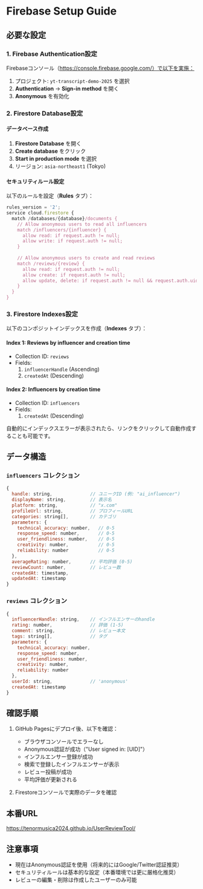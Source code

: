 # Firebase Setup Guide

## 必要な設定

### 1. Firebase Authentication設定

Firebaseコンソール（https://console.firebase.google.com/）で以下を実施：

1. プロジェクト: `yt-transcript-demo-2025` を選択
2. **Authentication** → **Sign-in method** を開く
3. **Anonymous** を有効化

### 2. Firestore Database設定

#### データベース作成
1. **Firestore Database** を開く
2. **Create database** をクリック
3. **Start in production mode** を選択
4. リージョン: `asia-northeast1` (Tokyo)

#### セキュリティルール設定
以下のルールを設定（**Rules** タブ）：

```javascript
rules_version = '2';
service cloud.firestore {
  match /databases/{database}/documents {
    // Allow anonymous users to read all influencers
    match /influencers/{influencer} {
      allow read: if request.auth != null;
      allow write: if request.auth != null;
    }
    
    // Allow anonymous users to create and read reviews
    match /reviews/{review} {
      allow read: if request.auth != null;
      allow create: if request.auth != null;
      allow update, delete: if request.auth != null && request.auth.uid == resource.data.userId;
    }
  }
}
```

### 3. Firestore Indexes設定

以下のコンポジットインデックスを作成（**Indexes** タブ）：

#### Index 1: Reviews by influencer and creation time
- Collection ID: `reviews`
- Fields:
  1. `influencerHandle` (Ascending)
  2. `createdAt` (Descending)

#### Index 2: Influencers by creation time
- Collection ID: `influencers`
- Fields:
  1. `createdAt` (Descending)

自動的にインデックスエラーが表示されたら、リンクをクリックして自動作成することも可能です。

## データ構造

### `influencers` コレクション
```javascript
{
  handle: string,              // ユニークID (例: "ai_influencer")
  displayName: string,         // 表示名
  platform: string,            // "x.com"
  profileUrl: string,          // プロフィールURL
  categories: string[],        // カテゴリ
  parameters: {
    technical_accuracy: number,   // 0-5
    response_speed: number,       // 0-5
    user_friendliness: number,    // 0-5
    creativity: number,           // 0-5
    reliability: number           // 0-5
  },
  averageRating: number,       // 平均評価 (0-5)
  reviewCount: number,         // レビュー数
  createdAt: timestamp,
  updatedAt: timestamp
}
```

### `reviews` コレクション
```javascript
{
  influencerHandle: string,    // インフルエンサーのhandle
  rating: number,              // 評価 (1-5)
  comment: string,             // レビュー本文
  tags: string[],              // タグ
  parameters: {
    technical_accuracy: number,
    response_speed: number,
    user_friendliness: number,
    creativity: number,
    reliability: number
  },
  userId: string,              // 'anonymous'
  createdAt: timestamp
}
```

## 確認手順

1. GitHub Pagesにデプロイ後、以下を確認：
   - ブラウザコンソールでエラーなし
   - Anonymous認証が成功（"User signed in: [UID]"）
   - インフルエンサー登録が成功
   - 検索で登録したインフルエンサーが表示
   - レビュー投稿が成功
   - 平均評価が更新される

2. Firestoreコンソールで実際のデータを確認

## 本番URL

https://tenormusica2024.github.io/UserReviewTool/

## 注意事項

- 現在はAnonymous認証を使用（将来的にはGoogle/Twitter認証推奨）
- セキュリティルールは基本的な設定（本番環境では更に厳格化推奨）
- レビューの編集・削除は作成したユーザーのみ可能
